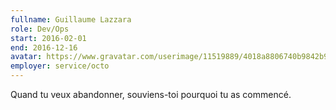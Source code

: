 ```yaml
---
fullname: Guillaume Lazzara
role: Dev/Ops
start: 2016-02-01
end: 2016-12-16
avatar: https://www.gravatar.com/userimage/11519889/4018a8806740b9842b9fa9efbc32db1d?size=512
employer: service/octo
---
```


Quand tu veux abandonner, souviens-toi pourquoi tu as commencé.
